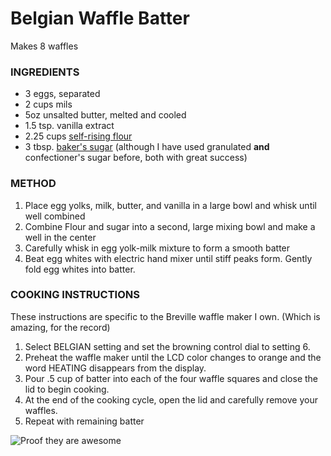 # Belgian Waffle Batter
Makes 8 waffles

### INGREDIENTS
- 3 eggs, separated
- 2 cups mils
- 5oz unsalted butter, melted and cooled
- 1.5 tsp. vanilla extract
- 2.25 cups [self-rising flour](http://allrecipes.com/recipe/149310/self-rising-flour/)
- 3 tbsp. [baker's sugar](http://www.bakepedia.com/baking-encyclopedia/bakers-sugar/) (although I have used granulated __and__ confectioner's sugar before, both with great success)

### METHOD

1.  Place egg yolks, milk, butter, and vanilla in a large bowl and whisk until well combined
2.  Combine Flour and sugar into a second, large mixing bowl and make a well in the center
3.  Carefully whisk in egg yolk-milk mixture to form a smooth batter
4.  Beat egg whites with electric hand mixer until stiff peaks form.  Gently fold egg whites into batter.

### COOKING INSTRUCTIONS

These instructions are specific to the Breville waffle maker I own. (Which is amazing, for the record)

1.  Select BELGIAN setting and set the browning control dial to setting 6.
2.  Preheat the waffle maker until the LCD color changes to orange and the word HEATING disappears from the display.
3.  Pour .5 cup of batter into each of the four waffle squares and close the lid to begin cooking.
4.  At the end of the cooking cycle, open the lid and carefully remove your waffles.
5.  Repeat with remaining batter

![Proof they are awesome](https://lh3.googleusercontent.com/oEM2RG1P08aosN8DLdgv-eOjx4inYOn9UmhbW-3c4jgGWR3aAlN8uCk0Xei8Iz0R1l4mdMFf9JnOG11N1SWvC9NEmnNLH1IUdgsvwOdBjN7G6jNdCsvrlwmWqKI9bzK64HxxaRTMQheQwijcEcKNqpBAYhF8fA0OueIOYmw0rBSfp1QmV-pZoWRT8rmT7COnSD2nsD_XcZLnni5iKIK3Jzmp9f9-pSMIwUiQ8wUJfSfABMugYkpZB5_6fSd4jMKQdmHWnNGmL-qstS42i0HI9XNq9Ak8WRUV62p_WAJ_b9DgDbrgNgjVlSt3Po1WN-EyA6OqL963F7Hzt03ZBtVBYtwM8BV7tszhyhJuep2-qJddhGwav8_IdUMXAGOesGgcPriDM1ceNea74ziifPuAsoSl1tboztfdtBvufuftLZ_asQcqF-Jy4uBN4WG56muHaU2gPd3pwn24icp6YiE-deIN_kFrbZm6htbEwy2W9ohyPjJxjvt1GTVj0uvYNywXr28jP-FShyHPhbqob9rF7b1ZlDggHuliKX_dm4-N8X3exsoCTgDQP3OUuGGOZCdqLdvy_t42a_fqfwsWtvYGFgxEfEnxTP4touFrqGSFC4zXHkJAAQcB=w2600-h1462-no)
